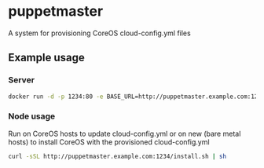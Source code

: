 # puppetmaster 

A system for provisioning CoreOS cloud-config.yml files

## Example usage

### Server 

```bash
docker run -d -p 1234:80 -e BASE_URL=http://puppetmaster.example.com:1234 hauptmedia/puppetmaster
```

### Node usage

Run on CoreOS hosts to update cloud-config.yml or on new (bare metal hosts) to install CoreOS with the provisioned cloud-config.yml

```bash
curl -sSL http://puppetmaster.example.com:1234/install.sh | sh
```
